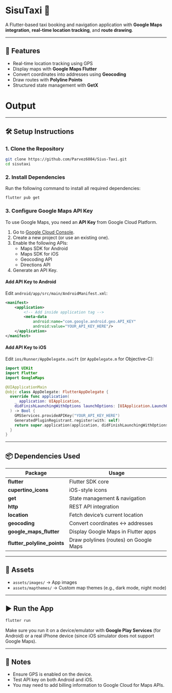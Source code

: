 # SisuTaxi 🚖

A Flutter-based taxi booking and navigation application with **Google Maps integration**, **real-time location tracking**, and **route drawing**.

---

## 🚀 Features
- Real-time location tracking using GPS
- Display maps with **Google Maps Flutter**
- Convert coordinates into addresses using **Geocoding**
- Draw routes with **Polyline Points**
- Structured state management with **GetX**

# Output

---
## 🛠️ Setup Instructions

### 1. Clone the Repository
```bash
git clone https://github.com/Parvez6084/Sius-Taxi.git
cd sisutaxi
```

### 2. Install Dependencies
Run the following command to install all required dependencies:
```bash
flutter pub get
```

### 3. Configure Google Maps API Key
To use Google Maps, you need an **API Key** from Google Cloud Platform.

1. Go to [Google Cloud Console](https://console.cloud.google.com/).
2. Create a new project (or use an existing one).
3. Enable the following APIs:
    - Maps SDK for Android
    - Maps SDK for iOS
    - Geocoding API
    - Directions API
4. Generate an API Key.

#### Add API Key to Android
Edit `android/app/src/main/AndroidManifest.xml`:
```xml
<manifest>
    <application>
        <!-- Add inside application tag -->
        <meta-data
            android:name="com.google.android.geo.API_KEY"
            android:value="YOUR_API_KEY_HERE"/>
    </application>
</manifest>
```

#### Add API Key to iOS
Edit `ios/Runner/AppDelegate.swift` (or `AppDelegate.m` for Objective-C):
```swift
import UIKit
import Flutter
import GoogleMaps

@UIApplicationMain
@objc class AppDelegate: FlutterAppDelegate {
  override func application(
    _ application: UIApplication,
    didFinishLaunchingWithOptions launchOptions: [UIApplication.LaunchOptionsKey: Any]?
  ) -> Bool {
    GMSServices.provideAPIKey("YOUR_API_KEY_HERE")
    GeneratedPluginRegistrant.register(with: self)
    return super.application(application, didFinishLaunchingWithOptions: launchOptions)
  }
}
```

---

## 📦 Dependencies Used

| Package                  | Usage                                                                 |
|---------------------------|----------------------------------------------------------------------|
| **flutter**               | Flutter SDK core                                                     |
| **cupertino_icons**       | iOS-style icons                                                      |
| **get**                   | State management & navigation                                        |
| **http**                  | REST API integration                                                 |
| **location**              | Fetch device’s current location                                      |
| **geocoding**             | Convert coordinates ↔ addresses                                      |
| **google_maps_flutter**   | Display Google Maps in Flutter apps                                  |
| **flutter_polyline_points** | Draw polylines (routes) on Google Maps                              |

---

## 📂 Assets
- `assets/images/` → App images
- `assets/mapthemes/` → Custom map themes (e.g., dark mode, night mode)

---

## ▶️ Run the App
```bash
flutter run
```

Make sure you run it on a device/emulator with **Google Play Services** (for Android) or a real iPhone device (since iOS simulator does not support Google Maps).

---

## 📌 Notes
- Ensure GPS is enabled on the device.
- Test API key on both Android and iOS.
- You may need to add billing information to Google Cloud for Maps APIs.

